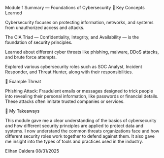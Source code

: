 Module 1 Summary — Foundations of Cybersecurity
🔹 Key Concepts Learned

Cybersecurity focuses on protecting information, networks, and systems from unauthorized access and attacks.

The CIA Triad — Confidentiality, Integrity, and Availability — is the foundation of security principles.

Learned about different cyber threats like phishing, malware, DDoS attacks, and brute force attempts.

Explored various cybersecurity roles such as SOC Analyst, Incident Responder, and Threat Hunter, along with their responsibilities.

🔹 Example Threat

Phishing Attack:
Fraudulent emails or messages designed to trick people into revealing their personal information, like passwords or financial details. These attacks often imitate trusted companies or services.

🔹 My Takeaways

This module gave me a clear understanding of the basics of cybersecurity and how different security principles are applied to protect data and systems. I now understand the common threats organizations face and how different security roles work together to defend against them. It also gave me insight into the types of tools and practices used in the industry.
 
Elihan Caldera
08/31/2025
